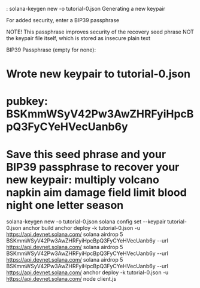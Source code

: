 : solana-keygen new -o tutorial-0.json
Generating a new keypair

For added security, enter a BIP39 passphrase

NOTE! This passphrase improves security of the recovery seed phrase NOT the
keypair file itself, which is stored as insecure plain text

BIP39 Passphrase (empty for none):

Wrote new keypair to tutorial-0.json
============================================================================
pubkey: BSKmmWSyV42Pw3AwZHRFyiHpcBpQ3FyCYeHVecUanb6y
============================================================================
Save this seed phrase and your BIP39 passphrase to recover your new keypair:
multiply volcano napkin aim damage field limit blood night one letter season
============================================================================

solana-keygen new -o tutorial-0.json
solana config set --keypair tutorial-0.json
anchor build
anchor deploy -k tutorial-0.json -u https://api.devnet.solana.com/
solana airdrop 5 BSKmmWSyV42Pw3AwZHRFyiHpcBpQ3FyCYeHVecUanb6y --url https://api.devnet.solana.com/
solana airdrop 5 BSKmmWSyV42Pw3AwZHRFyiHpcBpQ3FyCYeHVecUanb6y --url https://api.devnet.solana.com/
solana airdrop 5 BSKmmWSyV42Pw3AwZHRFyiHpcBpQ3FyCYeHVecUanb6y --url https://api.devnet.solana.com/
anchor deploy -k tutorial-0.json -u https://api.devnet.solana.com/
node client.js
